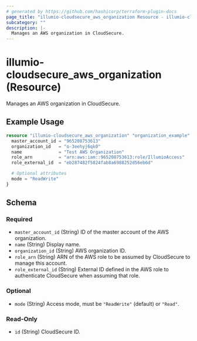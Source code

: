 ```yaml
---
# generated by https://github.com/hashicorp/terraform-plugin-docs
page_title: "illumio-cloudsecure_aws_organization Resource - illumio-cloudsecure"
subcategory: ""
description: |-
  Manages an AWS organization in CloudSecure.
---
```


# illumio-cloudsecure_aws_organization (Resource)

Manages an AWS organization in CloudSecure.

## Example Usage

```terraform
resource "illumio-cloudsecure_aws_organization" "organization_example" {
  master_account_id = "965208753613"
  organization_id   = "o-3eehyj6qk0"
  name              = "Test AWS Organization"
  role_arn          = "arn:aws:iam::965208753613:role/IllumioAccess"
  role_external_id  = "eb287482f5824fab8a6988252d56eb6d"

  # Optional attributes
  mode = "ReadWrite"
}
```

<!-- schema generated by tfplugindocs -->
## Schema

### Required

- `master_account_id` (String) ID of the master account of the AWS organization.
- `name` (String) Display name.
- `organization_id` (String) AWS organization ID.
- `role_arn` (String) ARN of the AWS role to be assumed by CloudSecure to manage this account.
- `role_external_id` (String) External ID defined in the AWS role to authenticate CloudSecure when assuming that role.

### Optional

- `mode` (String) Access mode, must be `"ReadWrite"` (default) or `"Read"`.

### Read-Only

- `id` (String) CloudSecure ID.
